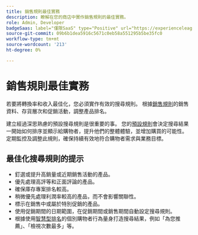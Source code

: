 ```yaml
---
title: 銷售規則最佳實務
description: 瞭解在您的商店中實作銷售規則的最佳實務。
role: Admin, Developer
badgeSaas: label="僅限SaaS" type="Positive" url="https://experienceleague.adobe.com/en/docs/commerce/user-guides/product-solutions" tooltip="僅適用於Adobe Commerce as a Cloud Service和Adobe Commerce Optimizer專案(Adobe管理的SaaS基礎結構)。"
source-git-commit: 09b6b1dea5916c5671c0eb58a551295b5be35fc0
workflow-type: tm+mt
source-wordcount: '213'
ht-degree: 0%

---
```


# 銷售規則最佳實務

若要將轉換率和收入最佳化，您必須實作有效的搜尋規則。 根據[銷售規則](add.md#intelligent-ranking)的銷售資料、存貨層次和促銷活動，調整產品排名。

建立經過深思熟慮的預設搜尋規則是很重要的事。 您的[預設規則](overview.md#default-rule)會決定搜尋結果一開始如何排序並顯示給購物者，提升他們的整體體驗，並增加購買的可能性。 定期監控及調整此規則，確保持續有效地符合購物者需求與業務目標。

## 最佳化搜尋規則的提示

- 釘選或提升高銷量或近期銷售活動的產品。
- 優先處理高評等和正面評論的產品。
- 確保庫存專案排名較高。
- 稍微優先處理利潤率較高的產品，而不會影響關聯性。
- 標示在銷售中或屬於特別促銷的產品。
- 使用促銷期間的日期範圍，在促銷期間或銷售期間自動設定搜尋規則。
- 根據使用[智慧型排名](add.md#intelligent-ranking)的個別購物者行為量身打造搜尋結果，例如「為您推薦」、「檢視次數最多」等。
